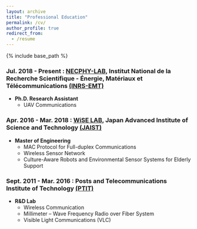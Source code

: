 ```yaml
---
layout: archive
title: "Professional Education"
permalink: /cv/
author_profile: true
redirect_from:
  - /resume
---
```


{% include base_path %}

### Jul. 2018 - Present : [NECPHY-LAB](http://necphy-lab.com/), Institut National de la Recherche Scientifique - Énergie, Matériaux et Télécommunications [(INRS-EMT)](http://www.emt.inrs.ca/emt/)
- **Ph.D. Research Assistant** 
  - UAV Communications

### Apr. 2016 - Mar. 2018 : [WiSE LAB](http://www.jaist.ac.jp/is/labs/lim-lab/people.php), Japan Advanced Institute of Science and Technology [(JAIST)](http://www.jaist.ac.jp/index.html) 
- **Master of Engineering** 
  - MAC Protocol for Full-duplex Communications
  - Wireless Sensor Network
  - Culture-Aware Robots and Environmental Sensor Systems for Elderly Support

### Sept. 2011 - Mar. 2016 : Posts and Telecommunications Institute of Technology [(PTIT)](http://portal.ptit.edu.vn/) 
- **R&D Lab**  
  - Wireless Communication
  - Millimeter – Wave Frequency Radio over Fiber System
  - Visible Light Communications (VLC)
